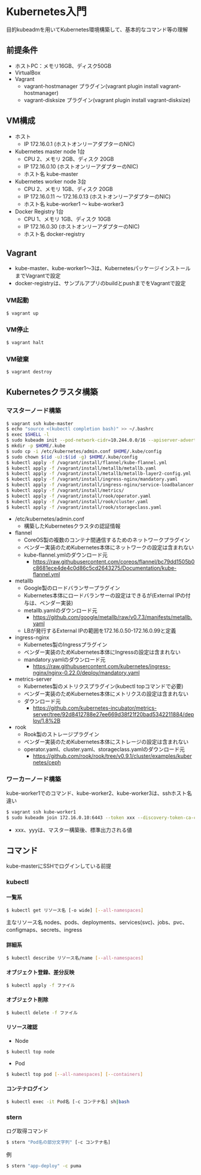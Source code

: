 # Kubernetes入門

目的kubeadmを用いてKubernetes環境構築して、基本的なコマンド等の理解

## 前提条件

- ホストPC：メモリ16GB、ディスク50GB
- VirtualBox
- Vagrant
  - vagrant-hostmanager プラグイン(vagrant plugin install vagrant-hostmanager)
  - vagrant-disksize プラグイン(vagrant plugin install vagrant-disksize)

## VM構成

- ホスト
  - IP 172.16.0.1 (ホストオンリーアダプターのNIC)
- Kubernetes master node 1台
  - CPU 2、メモリ 2GB、ディスク 20GB
  - IP 172.16.0.10 (ホストオンリーアダプターのNIC)
  - ホスト名 kube-master
- Kubernetes worker node 3台
  - CPU 2、メモリ 1GB、ディスク 20GB
  - IP 172.16.0.11 〜 172.16.0.13 (ホストオンリーアダプターのNIC)
  - ホスト名 kube-worker1 〜 kube-worker3
- Docker Registry 1台
  - CPU 1、メモリ 1GB、ディスク 10GB
  - IP 172.16.0.30 (ホストオンリーアダプターのNIC)
  - ホスト名 docker-registry

## Vagrant

- kube-master、kube-worker1〜3は、KubernetesパッケージインストールまでVagrantで設定
- docker-registryは、サンプルアプリのbuildとpushまでをVagrantで設定

### VM起動

```sh
$ vagrant up
```

### VM停止

```sh
$ vagrant halt
```

### VM破棄

```sh
$ vagrant destroy
```

## Kubernetesクラスタ構築

### マスターノード構築

```sh
$ vagrant ssh kube-master
$ echo "source <(kubectl completion bash)" >> ~/.bashrc
$ exec $SHELL -l
$ sudo kubeadm init --pod-network-cidr=10.244.0.0/16 --apiserver-advertise-address=172.16.0.10
$ mkdir -p $HOME/.kube
$ sudo cp -i /etc/kubernetes/admin.conf $HOME/.kube/config
$ sudo chown $(id -u):$(id -g) $HOME/.kube/config
$ kubectl apply -f /vagrant/install/flannel/kube-flannel.yml
$ kubectl apply -f /vagrant/install/metallb/metallb.yaml
$ kubectl apply -f /vagrant/install/metallb/metallb-layer2-config.yml
$ kubectl apply -f /vagrant/install/ingress-nginx/mandatory.yaml
$ kubectl apply -f /vagrant/install/ingress-nginx/service-loadbalancer.yaml
$ kubectl apply -f /vagrant/install/metrics/
$ kubectl apply -f /vagrant/install/rook/operator.yaml
$ kubectl apply -f /vagrant/install/rook/cluster.yaml
$ kubectl apply -f /vagrant/install/rook/storageclass.yaml
```

- /etc/kubernetes/admin.conf
  - 構築したKubernetesクラスタの認証情報
- flannel
  - CoreOS製の複数のコンテナ間通信するためのネットワークプラグイン
  - ベンダー実装のためKubernetes本体にネットワークの設定は含まれない
  - kube-flannel.ymlのダウンロード元
    - https://raw.githubusercontent.com/coreos/flannel/bc79dd1505b0c8681ece4de4c0d86c5cd2643275/Documentation/kube-flannel.yml
- metallb
  - Google製のロードバランサープラグイン
  - Kubernetes本体にロードバランサーの設定はできるが(External IPの付与は、ベンダー実装)
  - metallb.yamlのダウンロード元
    - https://github.com/google/metallb/raw/v0.7.3/manifests/metallb.yaml
  - LBが発行するExternal IPの範囲を172.16.0.50-172.16.0.99と定義
- ingress-nginx
  - Kubernetes製のIngressプラグイン
  - ベンダー実装のためKubernetes本体にIngressの設定は含まれない
  - mandatory.yamlのダウンロード元
    - https://raw.githubusercontent.com/kubernetes/ingress-nginx/nginx-0.22.0/deploy/mandatory.yaml
- metrics-server
  - Kubernetes製のメトリクスプラグイン(kubectl topコマンドで必要)
  - ベンダー実装のためKubernetes本体にメトリクスの設定は含まれない
  - ダウンロード元
    - https://github.com/kubernetes-incubator/metrics-server/tree/92d8412788e27ee669d38f21f20bad5342211884/deploy/1.8%2B
- rook
  - Rook製のストレージプラグイン
  - ベンダー実装のためKubernetes本体にストレージの設定は含まれない
  - operator.yaml、cluster.yaml、storageclass.yamlのダウンロード元
    - https://github.com/rook/rook/tree/v0.9.1/cluster/examples/kubernetes/ceph

### ワーカーノード構築

kube-worker1でのコマンド、kube-worker2、kube-worker3は、sshホスト名違い

```sh
$ vagrant ssh kube-worker1
$ sudo kubeadm join 172.16.0.10:6443 --token xxx --discovery-token-ca-cert-hash sha256:yyy
```

- xxx、yyyは、マスター構築後、標準出力される値

## コマンド

kube-masterにSSHでログインしている前提

### kubectl

#### 一覧系

```sh
$ kubectl get リソース名 [-o wide] [--all-namespaces]
```

主なリソース名
nodes、pods、deployments、services(svc)、jobs、pvc、configmaps、secrets、ingress

#### 詳細系

```sh
$ kubectl describe リソース名/name [--all-namespaces]
```

#### オブジェクト登録、差分反映

```sh
$ kubectl apply -f ファイル
```

#### オブジェクト削除

```sh
$ kubectl delete -f ファイル
```

#### リソース確認

- Node

```sh
$ kubectl top node
```

- Pod

```sh
$ kubectl top pod [--all-namespaces] [--containers]
```

#### コンテナログイン

```sh
$ kubectl exec -it Pod名 [-c コンテナ名] sh|bash
```

### stern

ログ取得コマンド

```sh
$ stern "Pod名の部分文字列" [-c コンテナ名]
```

例

```sh
$ stern "app-deploy" -c puma
```
